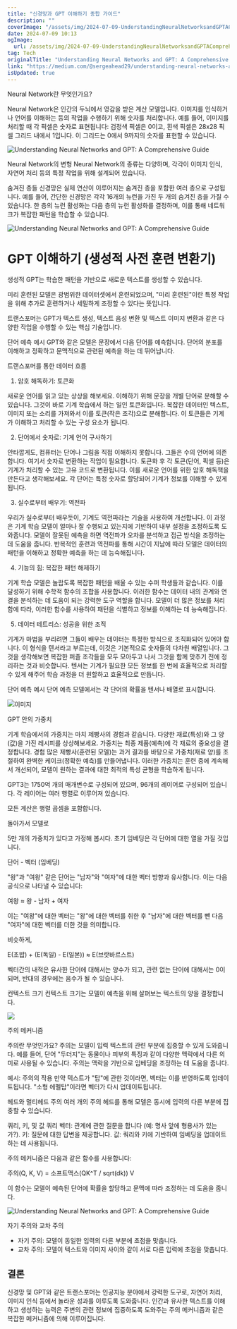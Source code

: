 ```yaml
---
title: "신경망과 GPT 이해하기 종합 가이드"
description: ""
coverImage: "/assets/img/2024-07-09-UnderstandingNeuralNetworksandGPTAComprehensiveGuide_0.png"
date: 2024-07-09 10:13
ogImage:
  url: /assets/img/2024-07-09-UnderstandingNeuralNetworksandGPTAComprehensiveGuide_0.png
tag: Tech
originalTitle: "Understanding Neural Networks and GPT: A Comprehensive Guide"
link: "https://medium.com/@sergeahead29/understanding-neural-networks-and-gpt-a-comprehensive-guide-a309734d4409"
isUpdated: true
---
```


Neural Network란 무엇인가요?

Neural Network은 인간의 두뇌에서 영감을 받은 계산 모델입니다. 이미지를 인식하거나 언어를 이해하는 등의 작업을 수행하기 위해 숫자를 처리합니다. 예를 들어, 이미지를 처리할 때 각 픽셀은 숫자로 표현됩니다: 검정색 픽셀은 0이고, 흰색 픽셀은 28x28 픽셀 그리드 내에서 1입니다. 이 그리드는 0에서 9까지의 숫자를 표현할 수 있습니다.

![Understanding Neural Networks and GPT: A Comprehensive Guide](/assets/img/2024-07-09-UnderstandingNeuralNetworksandGPTAComprehensiveGuide_0.png)

Neural Network의 변형
Neural Network의 종류는 다양하며, 각각이 이미지 인식, 자연어 처리 등의 특정 작업을 위해 설계되어 있습니다.

<!-- cozy-coder - 수평 -->

<ins class="adsbygoogle"
     style="display:block"
     data-ad-client="ca-pub-4877378276818686"
     data-ad-slot="1107185301"
     data-ad-format="auto"
     data-full-width-responsive="true"></ins>

<script>
     (adsbygoogle = window.adsbygoogle || []).push({});
</script>

숨겨진 층들
신경망은 실제 연산이 이루어지는 숨겨진 층을 포함한 여러 층으로 구성됩니다. 예를 들어, 간단한 신경망은 각각 16개의 뉴런을 가진 두 개의 숨겨진 층을 가질 수 있습니다. 한 층의 뉴런 활성화는 다음 층의 뉴런 활성화를 결정하며, 이를 통해 네트워크가 복잡한 패턴을 학습할 수 있습니다.

![Understanding Neural Networks and GPT: A Comprehensive Guide](/assets/img/2024-07-09-UnderstandingNeuralNetworksandGPTAComprehensiveGuide_1.png)

# GPT 이해하기 (생성적 사전 훈련 변환기)

생성적
GPT는 학습한 패턴을 기반으로 새로운 텍스트를 생성할 수 있습니다.

<!-- cozy-coder - 수평 -->

<ins class="adsbygoogle"
     style="display:block"
     data-ad-client="ca-pub-4877378276818686"
     data-ad-slot="1107185301"
     data-ad-format="auto"
     data-full-width-responsive="true"></ins>

<script>
     (adsbygoogle = window.adsbygoogle || []).push({});
</script>

미리 훈련된 모델은 광범위한 데이터셋에서 훈련되었으며, "미리 훈련된"이란 특정 작업을 위해 추가로 훈련하거나 세밀하게 조정할 수 있다는 뜻입니다.

트랜스포머는 GPT가 텍스트 생성, 텍스트 음성 변환 및 텍스트 이미지 변환과 같은 다양한 작업을 수행할 수 있는 핵심 기술입니다.

단어 예측 예시
GPT와 같은 모델은 문장에서 다음 단어를 예측합니다. 단어의 분포를 이해하고 정확하고 문맥적으로 관련된 예측을 하는 데 뛰어납니다.

트랜스포머를 통한 데이터 흐름

<!-- cozy-coder - 수평 -->

<ins class="adsbygoogle"
     style="display:block"
     data-ad-client="ca-pub-4877378276818686"
     data-ad-slot="1107185301"
     data-ad-format="auto"
     data-full-width-responsive="true"></ins>

<script>
     (adsbygoogle = window.adsbygoogle || []).push({});
</script>

1. 암호 해독하기: 토큰화

새로운 언어를 읽고 있는 상상을 해보세요. 이해하기 위해 문장을 개별 단어로 분해할 수 있습니다. 그것이 바로 기계 학습에서 하는 일인 토큰화입니다. 복잡한 데이터인 텍스트, 이미지 또는 소리를 가져와서 이를 토큰(작은 조각)으로 분해합니다. 이 토큰들은 기계가 이해하고 처리할 수 있는 구성 요소가 됩니다.

2. 단어에서 숫자로: 기계 언어 구사하기

안타깝게도, 컴퓨터는 단어나 그림을 직접 이해하지 못합니다. 그들은 수의 언어에 의존합니다. 여기서 숫자로 변환하는 작업이 필요합니다. 토큰화 후 각 토큰(단어, 픽셀 등)은 기계가 처리할 수 있는 고유 코드로 변환됩니다. 이를 새로운 언어를 위한 암호 해독책을 만든다고 생각해보세요. 각 단어는 특정 숫자로 할당되어 기계가 정보를 이해할 수 있게 됩니다.

<!-- cozy-coder - 수평 -->

<ins class="adsbygoogle"
     style="display:block"
     data-ad-client="ca-pub-4877378276818686"
     data-ad-slot="1107185301"
     data-ad-format="auto"
     data-full-width-responsive="true"></ins>

<script>
     (adsbygoogle = window.adsbygoogle || []).push({});
</script>

3. 실수로부터 배우기: 역전파

우리가 실수로부터 배우듯이, 기계도 역전파라는 기술을 사용하여 개선합니다. 이 과정은 기계 학습 모델이 얼마나 잘 수행되고 있는지에 기반하여 내부 설정을 조정하도록 도와줍니다. 모델이 잘못된 예측을 하면 역전파가 오차를 분석하고 접근 방식을 조정하는 데 도움을 줍니다. 반복적인 훈련과 역전파를 통해 시간이 지남에 따라 모델은 데이터의 패턴을 이해하고 정확한 예측을 하는 데 능숙해집니다.

4. 기능의 힘: 복잡한 패턴 해제하기

기계 학습 모델은 놀랍도록 복잡한 패턴을 배울 수 있는 수퍼 학생들과 같습니다. 이를 달성하기 위해 수학적 함수의 조합을 사용합니다. 이러한 함수는 데이터 내의 관계와 연결을 분석하는 데 도움이 되는 강력한 도구 역할을 합니다. 모델이 더 많은 정보를 처리함에 따라, 이러한 함수를 사용하여 패턴을 식별하고 정보를 이해하는 데 능숙해집니다.

<!-- cozy-coder - 수평 -->

<ins class="adsbygoogle"
     style="display:block"
     data-ad-client="ca-pub-4877378276818686"
     data-ad-slot="1107185301"
     data-ad-format="auto"
     data-full-width-responsive="true"></ins>

<script>
     (adsbygoogle = window.adsbygoogle || []).push({});
</script>

5. 데이터 테트리스: 성공을 위한 조직

기계가 마법을 부리려면 그들이 배우는 데이터는 특정한 방식으로 조직화되어 있어야 합니다. 이 형식을 텐서라고 부르는데, 이것은 기본적으로 숫자들의 다차원 배열입니다. 그것을 생각해보면 복잡한 퍼즐 조각들을 모두 모아두고 나서 그것을 함께 맞추기 전에 정리하는 것과 비슷합니다. 텐서는 기계가 필요한 모든 정보를 한 번에 효율적으로 처리할 수 있게 해주어 학습 과정을 더 원할하고 효율적으로 만듭니다.

단어 예측 예시
단어 예측 모델에서는 각 단어의 확률을 텐서나 배열로 표시합니다.

![이미지](/assets/img/2024-07-09-UnderstandingNeuralNetworksandGPTAComprehensiveGuide_2.png)

<!-- cozy-coder - 수평 -->

<ins class="adsbygoogle"
     style="display:block"
     data-ad-client="ca-pub-4877378276818686"
     data-ad-slot="1107185301"
     data-ad-format="auto"
     data-full-width-responsive="true"></ins>

<script>
     (adsbygoogle = window.adsbygoogle || []).push({});
</script>

GPT 안의 가중치

기계 학습에서의 가중치는 마치 제빵사의 경험과 같습니다. 다양한 재료(특성)와 그 양(값)을 가진 레시피를 상상해보세요. 가중치는 최종 제품(예측)에 각 재료의 중요성을 결정합니다. 경험 많은 제빵사(훈련된 모델)는 과거 결과를 바탕으로 가중치(재료 양)를 조절하여 완벽한 케이크(정확한 예측)를 만들어냅니다. 이러한 가중치는 훈련 중에 계속해서 개선되어, 모델이 원하는 결과에 대한 최적의 특성 균형을 학습하게 됩니다.

GPT3는 1750억 개의 매개변수로 구성되어 있으며, 96개의 레이어로 구성되어 있습니다. 각 레이어는 여러 행렬로 이루어져 있습니다.

모든 계산은 행렬 곱셈을 포함합니다.

<!-- cozy-coder - 수평 -->

<ins class="adsbygoogle"
     style="display:block"
     data-ad-client="ca-pub-4877378276818686"
     data-ad-slot="1107185301"
     data-ad-format="auto"
     data-full-width-responsive="true"></ins>

<script>
     (adsbygoogle = window.adsbygoogle || []).push({});
</script>

돌아가서 모델로

5만 개의 가중치가 있다고 가정해 봅시다. 초기 임베딩은 각 단어에 대한 열을 가질 것입니다.

단어 - 벡터 (임베딩)

"왕"과 "여왕" 같은 단어는 "남자"와 "여자"에 대한 벡터 방향과 유사합니다. 이는 다음 공식으로 나타낼 수 있습니다:

여왕 ≈ 왕 - 남자 + 여자

이는 "여왕"에 대한 벡터는 "왕"에 대한 벡터를 취한 후 "남자"에 대한 벡터를 뺀 다음 "여자"에 대한 벡터를 더한 것을 의미합니다.

비슷하게,

E(초밥) + (E(독일) - E(일본)) ≈ E(브랏바르스트)

벡터간의 내적은 유사한 단어에 대해서는 양수가 되고, 관련 없는 단어에 대해서는 0이 되며, 반대의 경우에는 음수가 될 수 있습니다.

컨텍스트 크기
컨텍스트 크기는 모델이 예측을 위해 살펴보는 텍스트의 양을 결정합니다.

![](/assets/img/2024-07-09-UnderstandingNeuralNetworksandGPTAComprehensiveGuide_3.png)

<!-- cozy-coder - 수평 -->

<ins class="adsbygoogle"
     style="display:block"
     data-ad-client="ca-pub-4877378276818686"
     data-ad-slot="1107185301"
     data-ad-format="auto"
     data-full-width-responsive="true"></ins>

<script>
     (adsbygoogle = window.adsbygoogle || []).push({});
</script>

주의 메커니즘

주의란 무엇인가요?
주의는 모델이 입력 텍스트의 관련 부분에 집중할 수 있게 도와줍니다. 예를 들어, 단어 "두더지"는 동물이나 피부의 특징과 같이 다양한 맥락에서 다른 의미로 사용될 수 있습니다. 주의는 맥락을 기반으로 임베딩을 조정하는 데 도움을 줍니다.

예시: 주의의 작용
만약 텍스트가 "탑"에 관한 것이라면, 벡터는 이를 반영하도록 업데이트됩니다. "소형 에펠탑"이라면 벡터가 다시 업데이트됩니다.

헤드와 멀티헤드 주의
여러 개의 주의 헤드를 통해 모델은 동시에 입력의 다른 부분에 집중할 수 있습니다.

<!-- cozy-coder - 수평 -->

<ins class="adsbygoogle"
     style="display:block"
     data-ad-client="ca-pub-4877378276818686"
     data-ad-slot="1107185301"
     data-ad-format="auto"
     data-full-width-responsive="true"></ins>

<script>
     (adsbygoogle = window.adsbygoogle || []).push({});
</script>

쿼리, 키, 및 값
쿼리 벡터: 관계에 관한 질문을 합니다 (예: 명사 앞에 형용사가 있는가?).
키: 질문에 대한 답변을 제공합니다.
값: 쿼리와 키에 기반하여 임베딩을 업데이트하는 데 사용됩니다.

주의 메커니즘은 다음과 같은 함수를 사용합니다:

주의(Q, K, V) = 소프트맥스(QK^T / sqrt(dk)) V

이 함수는 모델이 예측된 단어에 확률을 할당하고 문맥에 따라 조정하는 데 도움을 줍니다.

![Understanding Neural Networks and GPT: A Comprehensive Guide](/assets/img/2024-07-09-UnderstandingNeuralNetworksandGPTAComprehensiveGuide_4.png)

자기 주의와 교차 주의

- 자기 주의: 모델이 동일한 입력의 다른 부분에 초점을 맞춥니다.
- 교차 주의: 모델이 텍스트와 이미지 사이와 같이 서로 다른 입력에 초점을 맞춥니다.

<!-- cozy-coder - 수평 -->

<ins class="adsbygoogle"
     style="display:block"
     data-ad-client="ca-pub-4877378276818686"
     data-ad-slot="1107185301"
     data-ad-format="auto"
     data-full-width-responsive="true"></ins>

<script>
     (adsbygoogle = window.adsbygoogle || []).push({});
</script>

## 결론

신경망 및 GPT와 같은 트랜스포머는 인공지능 분야에서 강력한 도구로, 자연어 처리, 이미지 인식 등에서 놀라운 성과를 이루도록 도와줍니다. 인간과 유사한 텍스트를 이해하고 생성하는 능력은 주변의 관련 정보에 집중하도록 도와주는 주의 메커니즘과 같은 복잡한 메커니즘에 의해 이루어집니다.
